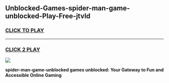 
## Unblocked-Games-spider-man-game-unblocked-Play-Free-jtvld
<h3>
<a href="https://premium76.site?title=spider-man-game-unblocked&ref=23A">CLICK TO PLAY</a></h3>
<hr>

<h3>
<a href="https://premium76.site?title=spider-man-game-unblocked&ref=23A">CLICK 2 PLAY</a>
  
</h3>

<a href="https://premium76.site?title=spider-man-game-unblocked&ref=23A"><img src="https://clearcache.store/games.png"></a>


**spider-man-game-unblocked games unblocked: Your Gateway to Fun and Accessible Online Gaming**
